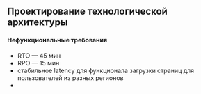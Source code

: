 ## Проектирование технологической архитектуры

#### Нефункциональные требования 
- RTO — 45 мин
- RPO — 15 мин
- стабильное latency для функционала загрузки страниц для пользователей из разных регионов
- 